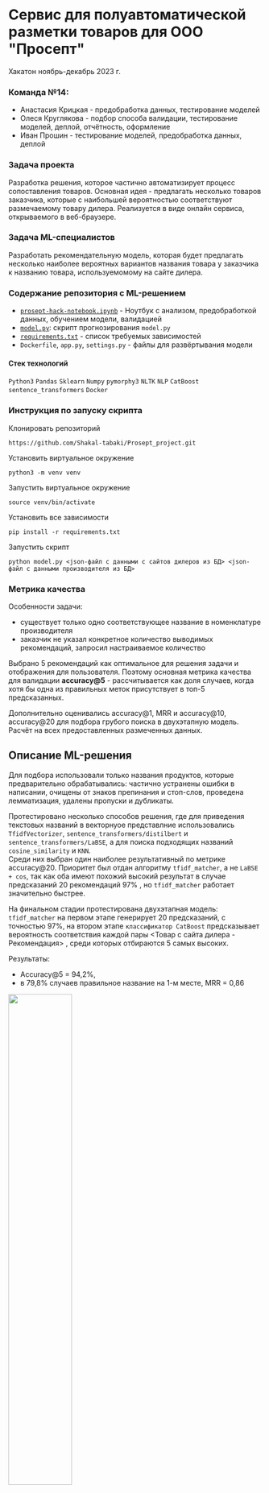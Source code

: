 # Сервис для полуавтоматической разметки товаров для ООО "Просепт"
Хакатон ноябрь-декабрь 2023 г.
### Команда №14:
- Анастасия Крицкая - предобработка данных, тестирование моделей
- Олеся Круглякова - подбор способа валидации, тестирование моделей, деплой, отчётность, оформление
- Иван Прошин - тестирование моделей, предобработка данных, деплой

### Задача проекта

Разработка решения, которое частично автоматизирует процесс сопоставления товаров. Основная идея - предлагать несколько товаров заказчика, которые с наибольшей вероятностью соответствуют размечаемому товару дилера.  Реализуется в виде онлайн сервиса, открываемого в веб-браузере.

### Задача ML-специалистов

Разработать рекомендательную модель, которая будет предлагать несколько наиболее вероятных вариантов названия товара у заказчика к названию товара, используемомому на сайте дилера. 

### Содержание репозитория с ML-решением
- [`prosept-hack-notebook.ipynb`](https://github.com/Shakal-tabaki/Prosept_project/blob/main/Notebook/prosept-hack-notebook.ipynb) - Ноутбук с анализом, предобработкой данных, обучением модели, валидацией 
-  [`model.py`](https://github.com/Shakal-tabaki/Prosept_project/blob/main/model.py): скрипт прогнозирования `model.py`
-  [`requirements.txt`](https://github.com/Shakal-tabaki/Prosept_project/blob/main/requirements.txt) - список требуемых зависимостей
-  `Dockerfile`, `app.py`, `settings.py` - файлы для развёртывания модели 



#### Стек технологий
`Python3` `Pandas` `Sklearn` `Numpy` `pymorphy3` `NLTK` `NLP` `CatBoost` `sentence_transformers` `Docker`



### Инструкция по запуску скрипта 

Клонировать репозиторий

```https://github.com/Shakal-tabaki/Prosept_project.git```   

Установить виртуальное окружение

```python3 -m venv venv```

Запустить виртуальное окружение

```source venv/bin/activate```

Установить все зависимости

```pip install -r requirements.txt```

Запустить скрипт

```python model.py <json-файл с данными с сайтов дилеров из БД> <json-файл с данными производителя из БД>```


### Метрика качества
Особенности задачи:
- существует только одно соответствующее название в номенклатуре производителя
- заказчик не указал конкретное количество выводимых рекомендаций, запросил настраиваемое количество

Выбрано 5 рекомендаций как оптимальное для решения задачи и отображения для пользователя. Поэтому основная метрика качества для валидации  **accuracy@5** - рассчитывается как доля случаев, когда хотя бы одна из правильных меток присутствует в топ-5 предсказанных.  

Дополнительно оценивались accuracy@1, MRR и accuracy@10, accuracy@20 для подбора грубого поиска в двухэтапную модель. Расчёт  на всех предоставленных размеченных данных.


## Описание ML-решения 

Для подбора использовали только названия продуктов, которые предварительно обрабатывались: частично устранены ошибки в написании, очищены от знаков препинания и стоп-слов, проведена лемматизация, удалены пропуски и дубликаты.

Протестировано несколько способов решения, где для приведения текстовых названий в векторнуое представлние использовались
`TfidfVectorizer`, `sentence_transformers/distilbert` и `sentence_transformers/LaBSE`, а для поиска подходящих названий `cosine_similarity` и `KNN`.  
Среди них выбран один наиболее результативный по метрике accuracy@20. Приоритет был отдан алгоритму `tfidf_matcher`, а не `LaBSE + cos`, так как оба имеют похожий высокий результат в случае предсказаний 20 рекомендаций  97% , но `tfidf_matcher` работает значительно быстрее.  

На финальном стадии протестирована двухэтапная модель: 
`tfidf_matcher` на первом этапе генерирует 20 предсказаний, с точностью 97%, на втором этапе `классификатор CatBoost` предсказывает вероятность соответствия каждой пары <Товар с сайта дилера - Рекомендация> , среди которых отбираются 5 самых высоких.   



Результаты: 
-  Accuracy@5 = 94,2%, 
- в 79,8% случаев правильное название на 1-м месте, MRR = 0,86
<img src="https://github.com/avkrickaya/Prosept_matching/assets/139965241/fd9044a2-f278-4663-9780-6209d7ca2e00" width="50%" height="50%">




## Взаимодействие 
Взаимодействие с ML- модулем в приложении будет организовано по схеме  Batch deployment:    
Предсказания модели рассчитываются с  заданной периодичностью (или при внесении изменений в базу данных). Мы предполагаем, что запуск будет осуществляться  ежедневно ночью после окончания парсинга. Результат сохраняется в базу данных и предоставляется по запросу пользователя:

![image](https://github.com/avkrickaya/Prosept_matching/assets/139965241/b685a874-c26d-4ace-8187-65d8de78f89c)





 Часть | Действие
----------|----
Backend | Инициируется запуск ML-модуля по расписанию или  после окончания  парсинга|
ML + Backend | ML-модуль взаимодействует с бэкендом для получения данных таблиц marketing_product.csv и 'marketing_dealer.csv' из базы данных |
ML | ML-модуль проводит предобработку данных из таблиц и генерирует для каждой записи 5 рекомендованных названий продуктов, отправляет результаты в базу данных  |
Backend | Сгенерированные данные сохраняются в базе данных |
Frontend | Пользователь кликает на название продукта с целью сделать разметку, данные о рекомендациях приходят из базы данных|
